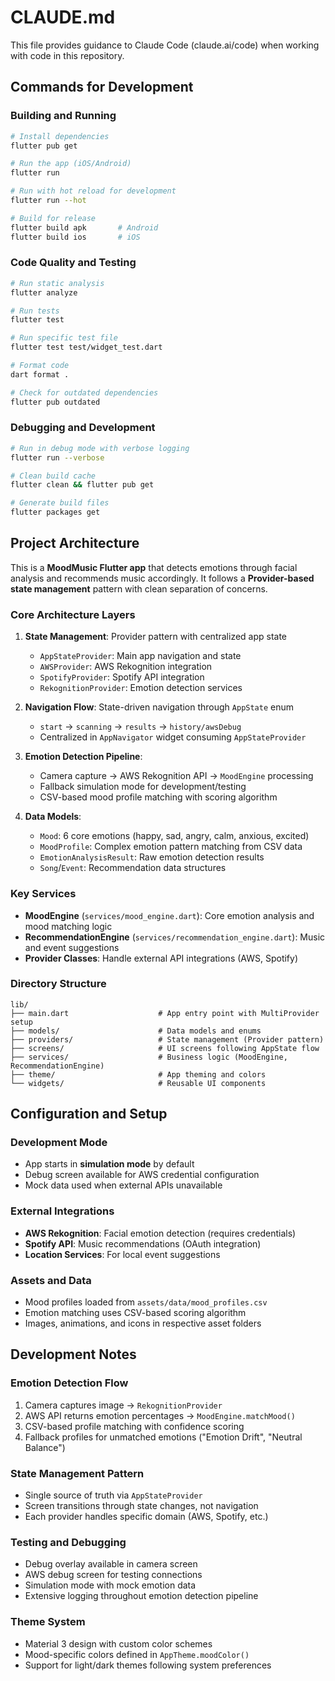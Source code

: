 # CLAUDE.md

This file provides guidance to Claude Code (claude.ai/code) when working with code in this repository.

## Commands for Development

### Building and Running
```bash
# Install dependencies
flutter pub get

# Run the app (iOS/Android)
flutter run

# Run with hot reload for development
flutter run --hot

# Build for release
flutter build apk       # Android
flutter build ios       # iOS
```

### Code Quality and Testing
```bash
# Run static analysis
flutter analyze

# Run tests
flutter test

# Run specific test file
flutter test test/widget_test.dart

# Format code
dart format .

# Check for outdated dependencies
flutter pub outdated
```

### Debugging and Development
```bash
# Run in debug mode with verbose logging
flutter run --verbose

# Clean build cache
flutter clean && flutter pub get

# Generate build files
flutter packages get
```

## Project Architecture

This is a **MoodMusic Flutter app** that detects emotions through facial analysis and recommends music accordingly. It follows a **Provider-based state management** pattern with clean separation of concerns.

### Core Architecture Layers

1. **State Management**: Provider pattern with centralized app state
   - `AppStateProvider`: Main app navigation and state
   - `AWSProvider`: AWS Rekognition integration
   - `SpotifyProvider`: Spotify API integration  
   - `RekognitionProvider`: Emotion detection services

2. **Navigation Flow**: State-driven navigation through `AppState` enum
   - `start` → `scanning` → `results` → `history/awsDebug`
   - Centralized in `AppNavigator` widget consuming `AppStateProvider`

3. **Emotion Detection Pipeline**:
   - Camera capture → AWS Rekognition API → `MoodEngine` processing
   - Fallback simulation mode for development/testing
   - CSV-based mood profile matching with scoring algorithm

4. **Data Models**:
   - `Mood`: 6 core emotions (happy, sad, angry, calm, anxious, excited)
   - `MoodProfile`: Complex emotion pattern matching from CSV data
   - `EmotionAnalysisResult`: Raw emotion detection results
   - `Song`/`Event`: Recommendation data structures

### Key Services

- **MoodEngine** (`services/mood_engine.dart`): Core emotion analysis and mood matching logic
- **RecommendationEngine** (`services/recommendation_engine.dart`): Music and event suggestions
- **Provider Classes**: Handle external API integrations (AWS, Spotify)

### Directory Structure
```
lib/
├── main.dart                    # App entry point with MultiProvider setup
├── models/                      # Data models and enums
├── providers/                   # State management (Provider pattern)
├── screens/                     # UI screens following AppState flow
├── services/                    # Business logic (MoodEngine, RecommendationEngine)
├── theme/                       # App theming and colors
└── widgets/                     # Reusable UI components
```

## Configuration and Setup

### Development Mode
- App starts in **simulation mode** by default
- Debug screen available for AWS credential configuration
- Mock data used when external APIs unavailable

### External Integrations
- **AWS Rekognition**: Facial emotion detection (requires credentials)
- **Spotify API**: Music recommendations (OAuth integration)
- **Location Services**: For local event suggestions

### Assets and Data
- Mood profiles loaded from `assets/data/mood_profiles.csv`
- Emotion matching uses CSV-based scoring algorithm
- Images, animations, and icons in respective asset folders

## Development Notes

### Emotion Detection Flow
1. Camera captures image → `RekognitionProvider`
2. AWS API returns emotion percentages → `MoodEngine.matchMood()`
3. CSV-based profile matching with confidence scoring
4. Fallback profiles for unmatched emotions ("Emotion Drift", "Neutral Balance")

### State Management Pattern
- Single source of truth via `AppStateProvider`
- Screen transitions through state changes, not navigation
- Each provider handles specific domain (AWS, Spotify, etc.)

### Testing and Debugging
- Debug overlay available in camera screen
- AWS debug screen for testing connections
- Simulation mode with mock emotion data
- Extensive logging throughout emotion detection pipeline

### Theme System
- Material 3 design with custom color schemes
- Mood-specific colors defined in `AppTheme.moodColor()`
- Support for light/dark themes following system preferences